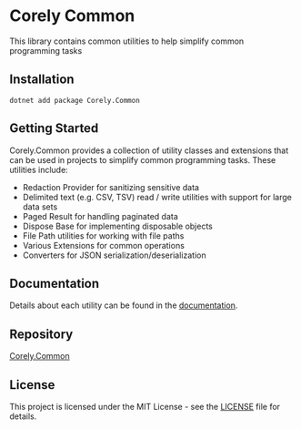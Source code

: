 # Corely Common
This library contains common utilities to help simplify common programming tasks

## Installation
`dotnet add package Corely.Common`

## Getting Started
Corely.Common provides a collection of utility classes and extensions that can be used in projects to simplify common programming tasks. These utilities include:

- Redaction Provider for sanitizing sensitive data
- Delimited text (e.g. CSV, TSV) read / write utilities with support for large data sets
- Paged Result for handling paginated data
- Dispose Base for implementing disposable objects
- File Path utilities for working with file paths
- Various Extensions for common operations
- Converters for JSON serialization/deserialization

## Documentation
Details about each utility can be found in the [documentation](docs/index.md).

## Repository
[Corely.Common](https://github.com/ultrabstrong/Corely/tree/master/Corely.Common)

## License
This project is licensed under the MIT License - see the [LICENSE](../LICENSE) file for details.
